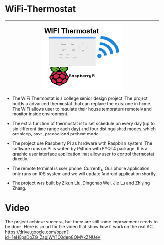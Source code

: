# WiFi-Thermostat # 

----------
<div align=center><img src="https://github.com/zikunliu/WiFi-Thermostat/blob/master/Lego.PNG"></div>

* The WiFi Thermostat is a college senior design project. The project builds a advanced thermostat that can replace the exist one in home. The WiFi allows user to regulate their house temprature remotely and monitor inside environment.

* The extra function of thermostat is to set schedule on every day (up to six different time range each day) and four distinguished modes, which are sleep, save, precool and preheat mode. 
* The project use Raspberry Pi as hardware with Raspbian system. The software runs on Pi is writen by Python with PYQT4 package. It is a graphic user interface application that allow user to control thermostat directly.

* The remote terminal is user phone. Currently, Our phone application only runs on IOS system and we will update Android application shortly.
* The project was built by Zikun Liu, Dingchao Wei, Jie Lu and Zhiying Zhang.  

# Video #
The project achieve success, but there are still some improvement needs to be done. Here is an url for the video that show how it work on the real AC.  https://drive.google.com/open?id=1eHEpsDoZG_ZagjWY1O3dep8QMVxZNUeV
